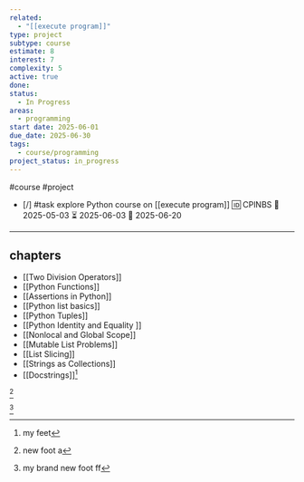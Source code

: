 ```yaml
---
related:
  - "[[execute program]]"
type: project
subtype: course
estimate: 8
interest: 7
complexity: 5
active: true
done:
status:
  - In Progress
areas:
  - programming
start date: 2025-06-01
due_date: 2025-06-30
tags:
  - course/programming
project_status: in_progress
---
```

#course #project

- [/] #task explore Python course on [[execute program]] 🆔 CPlNBS 🛫 2025-05-03 ⏳ 2025-06-03 📅 2025-06-20
___

## chapters

- [[Two Division Operators]]
- [[Python Functions]]
- [[Assertions in Python]]
- [[Python list basics]]
- [[Python Tuples]]
- [[Python Identity and Equality ]]
- [[Nonlocal and Global Scope]]
- [[Mutable List Problems]]
- [[List Slicing]]
- [[Strings as Collections]]
- [[Docstrings]][^2] 

[^1]

[^3]


[^1]: new foot a
[^2]:  my feet

[^3]: my brand new foot ff
